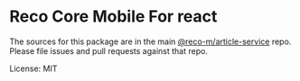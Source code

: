Reco Core Mobile For react
=======

The sources for this package are in the main [@reco-m/article-service](http://192.168.1.247/summary/framework%2FRECO8.Mobile.git) repo. Please file issues and pull requests against that repo.

License: MIT
